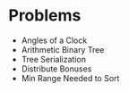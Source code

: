 # Problems
- Angles of a Clock
- Arithmetic Binary Tree
- Tree Serialization
- Distribute Bonuses
- Min Range Needed to Sort
